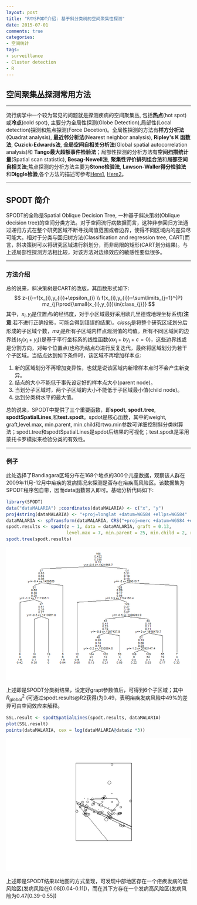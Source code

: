 ```yaml
---
layout: post
title: "R中SPODT介绍: 基于斜分类树的空间聚集性探测"
date: 2015-07-01
comments: true
categories: 
- 空间统计
tags:
- surveillance
- Cluster detection
- R
---
```



## 空间聚集丛探测常用方法

-------------------------------------------

流行病学中一个较为常见的问题就是探测疾病的空间聚集丛, 包括**热点**(hot spot)或**冷点**(cold spot), 主要分为全局性探测(Globe Detection),局部性(Local detection)探测和焦点探测(Force Decetion)。全局性探测的方法有**样方分析法**(Quadrat analysis), **最近邻分析法**(Nearest neighbor analysis), **Ripley's K 函数法**, **Cuzick-Edwards法**, **全局空间自相关分析法**(Global spatial autocorrelation analysis)和 **Tango最大超额事件检验法**；局部性探测的分析方法有**空间扫描统计量**(Spatial scan statistic), **Besag-Newell法**, **聚集性评价排列组合法**和**局部空间自相关法**;焦点探测的分析方法主要为**Stone检验法**, **Lawson-Waller得分检验法**和**Diggle检验**,各个方法的描述可参考[Here1](http://www.cnki.com.cn/Article/CJFDTOTAL-JBJC201005019.htm), [Here2](http://spatial-r.github.io/cn/2015/01/Spatial-and-Spatial-temporal/)。

--------------------------------------------------------------------------

## SPODT 简介

SPODT的全称是Spatial Oblique Decision Tree, 一种基于斜决策树(Oblique decision tree)的空间分类方法。对于空间流行病数据而言，这种非参回归方法通过递归方式在整个研究区域不断寻找阈值范围或者边界，使得不同区域内的差异尽可能大。相对于分类与回归树方法(Classification and regression tree, CART)而言，斜决策树可以将研究区域进行斜划分，而非局限的矩形(CART划分结果)。与上述局部性探测方法相比较，对该方法对边缘效应的敏感性要低很多。

--------------------------------------------------

### 方法介绍

总的说来，斜决策树是CART的改版，其函数形式如下:
$$
z-{i}=f(x_{i},y_{i})+\epsilon_{i} \\
f(x_{i},y_{i})=\sum\limits_{j=1}^{P} mz_{j}\prod{\small(x_{i},y_{i})\in{class_{j}}}
$$
其中，${x_{i},y_{i}}$是位置点$i$的经纬度，对于小区域最好采用欧几里德或地理坐标系统(**注意**:若不进行正确投影，可能会得到错误的结果)。$class_{j}$是将整个研究区域划分后形成的子区域个数，$mz_{j}$是所有子区域内样点观测值的均值。所有不同区域间的边界线($s_{j}(x_{i}+y_{i})$)是基于平行坐标系的线性函数($ax_{i}+by_{i}+c=0$)，这些边界线或是分割方向，对每个位置点(也称为结点$\xi$)进行反复迭代，最终将区域划分为若干个子区域。当结点达到如下条件时，该区域不再增加样本点:

   1. 新的区域划分不再增加变异性，也就是说该区域内新增样本点时不会产生新变异。
   2. 结点的大小不能低于事先设定好的样本点大小(parent node)。
   3. 当划分子区域时，两个子区域的大小不能低于子区域最小值(child node)。
   4. 达到分类树水平的最大值。
   
总的说来，SPODT中提供了三个重要函数，即**spodt**, **spodt.tree**, **spodtSpatialLines**,和**test.spodt**。spdot是核心函数，其中的weight, graft,level.max, min.parent, min.child和rtwo.min参数可详细控制斜分类树算法；spodt.tree和spodtSpatialLines是spdot后结果的可视化；test.spodt是采用蒙托卡罗模拟来检验分类的有效性。

----------------------------------------------------------

### 例子

此处选择了Bandiagara区域分布在168个地点的300个儿童数据，观察该人群在2009年11月-12月中疟疾的发病情况来探测是否存在疟疾高风险区。该数据集为SPODT程序包自带，因而data函数带入即可。基础分析代码如下:


```r
library(SPODT)  
data("dataMALARIA") ;coordinates(dataMALARIA) <- c("x", "y") 
proj4string(dataMALARIA) <- "+proj=longlat +datum=WGS84 +ellps=WGS84"  
dataMALARIA <- spTransform(dataMALARIA, CRS("+proj=merc +datum=WGS84 +ellps=WGS84"))
spodt.results <- spodt(z ~ 1, data = dataMALARIA, graft = 0.13,  
                       level.max = 7, min.parent = 25, min.child = 2, rtwo.min = 0.01)
spodt.tree(spodt.results)
```

![](https://raw.githubusercontent.com/Spatial-R/cn/gh-pages/images/SPODT/haha-1.png)

上述即是SPODT分类树结果，设定好grapt参数值后，可得到6个子区域；其中$R_{global}^{2}$ (可通过spodt.results@R2获得)为0.49，表明疟疾发病风险中49%的差异可由空间效应来解释。


```r
SSL.result <- spodtSpatialLines(spodt.results, dataMALARIA) 
plot(SSL.result) 
points(dataMALARIA, cex = log(dataMALARIA@data$z *3))
```

![](https://raw.githubusercontent.com/Spatial-R/cn/gh-pages/images/SPODT/map-1.png)

上述即是SPODT结果以地图的方式呈现，可发现中部地区存在一个疟疾发病的低风险区(发病风险在0.08[0.04-0.11])，而在其下方存在一个发病高风险区(发病风险为0.47[0.39-0.55])




